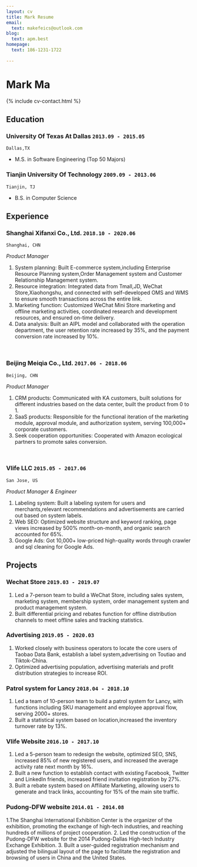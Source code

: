 ```yaml
---
layout: cv
title: Mark Resume
email:
  text: makefeics@outlook.com
blog:
  text: apm.best
homepage:
  text: 186-1231-1722
  
---
```


# Mark Ma

<!--
include contact information from the front matter
Supported arguments:
    - homepage: url, text
    - phone
    - email
-->

{% include cv-contact.html %}

## Education

### **University Of Texas At Dallas** `2013.09 - 2015.05`

```
Dallas,TX
```

- M.S. in Software Engineering (Top 50 Majors)

### **Tianjin University Of Technology** `2009.09 - 2013.06`

```
Tianjin, TJ  
```

- B.S. in Computer Science


## Experience

### **Shanghai Xifanxi Co., Ltd.** `2018.10 - 2020.06`

```
Shanghai, CHN
```

_Product Manager_<br>




1. System planning: Built E-commerce system,including Enterprise Resource Planning system,Order Management system and Customer Relationship Management system.
2. Resource integration: Integrated data from Tmall,JD, WeChat Store,Xiaohongshu, and connected with self-developed OMS and WMS to ensure smooth transactions across the entire link.
3. Marketing function: Customized WeChat Mini Store marketing and offline marketing activities, coordinated research and development resources, and ensured on-time delivery.
4. Data analysis: Built an AIPL model and collaborated with the operation department, the user retention rate increased by 35%, and the payment conversion rate increased by 10%.

<br/>

### **Beijing Meiqia Co., Ltd.** `2017.06 - 2018.06`

```
Beijing, CHN 
```

_Product Manager_<br>

1. CRM products: Communicated with KA customers, built solutions for different industries based on the data center, built the product from 0 to 1.
2. SaaS products: Responsible for the functional iteration of the marketing module, approval module, and authorization system, serving 100,000+ corporate customers.
3. Seek cooperation opportunities: Cooperated with Amazon ecological partners to promote sales conversion.

<br/>

### **Vlife LLC** `2015.05 - 2017.06`

```
San Jose, US 
```

_Product Manager & Engineer_<br>

1. Labeling system: Built a labeling system for users and merchants,relevant recommendations and advertisements are carried out based on system labels.
2. Web SEO: Optimized website structure and keyword ranking, page views increased by 500% month-on-month, and organic search accounted for 65%.
3. Google Ads: Got 10,000+ low-priced high-quality words through crawler and sql cleaning for Google Ads.



## Projects

### **Wechat Store** `2019.03 - 2019.07`

1. Led a 7-person team to build a WeChat Store, including sales system, marketing system, membership system, order management system and product management system.
2. Built differential pricing and rebates function for offline distribution channels to meet offline sales and tracking statistics.


### **Advertising** `2019.05 - 2020.03`

1. Worked closely with business operators to locate the core users of Taobao Data Bank, establish a label system,advertising on Toutiao and Tiktok-China.
2. Optimized advertising population, advertising materials and profit distribution strategies to increase ROI.


### **Patrol system for Lancy** `2018.04 - 2018.10`


1. Led a team of 10-person team to build a patrol system for Lancy, with functions including SKU management and employee approval flow, serving 2000+ stores.
2. Built a statistical system based on location,increased the inventory turnover rate by 13%.


### **Vlife Website** `2016.10 - 2017.10`


1. Led a 5-person team to redesign the website, optimized SEO, SNS, increased 85% of new registered users, and increased the average activity rate next month by 16%.
2. Built a new function to establish contact with existing Facebook, Twitter and LinkedIn friends, increased friend invitation registration by 27%.
3. Built a rebate system based on Affiliate Marketing, allowing users to generate and track links, accounting for 15% of the main site traffic.

### **Pudong-DFW website** `2014.01 - 2014.08`

1.The Shanghai International Exhibition Center is the organizer of the exhibition, promoting the exchange of high-tech industries, and reaching hundreds of millions of project cooperation.
2. Led the construction of the Pudong-DFW website for the 2014 Pudong-Dallas High-tech Industry Exchange Exhibition.
3. Built a user-guided registration mechanism and adjusted the bilingual layout of the page to facilitate the registration and browsing of users in China and the United States.







